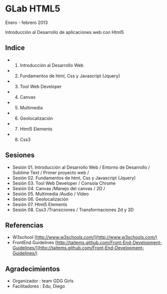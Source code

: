 GLab HTML5 
=======
Enero - febrero 2013

Introducción al Desarrollo de aplicaciones web con Html5

Indice
------
* 1. Introducción al Desarrollo Web
* 2. Fundamentos de html, Css y Javascript (Jquery)
* 3. Tool Web Developer
* 4. Canvas 
* 5. Multimedia
* 6. Geolocalización
* 7. Html5 Elements
* 8. Css3

Sesiones
--------
* Sesión 01. Introducción al Desarrollo Web / Entorno de Desarrollo / Sublime Text / Primer proyecto web / 
* Sesión 02. Fundamentos de html, Css y Javascript (Jquery)
* Sesión 03. Tool Web Developer / Consola Chrome 
* Sesión 04. Canvas /Manejo del canvas / 2D /  
* Sesión 05. Multimedia /Audio / Vídeo
* Sesión 06. Geolocalización 
* Sesión 07. Html5 Elements
* Sesión 08. Css3 /Transiciones / Transformaciones 2d y 3D

Referencias
-----------
* W3school [http://www.w3schools.com/](http://www.w3schools.com/)
* FrontEnd Guidelines [http://taitems.github.com/Front-End-Development-Guidelines/](http://taitems.github.com/Front-End-Development-Guidelines/)

Agradecimientos
---------------
* Organizador :  team  GDG Girls
* Facilitadores : Edu, Diego